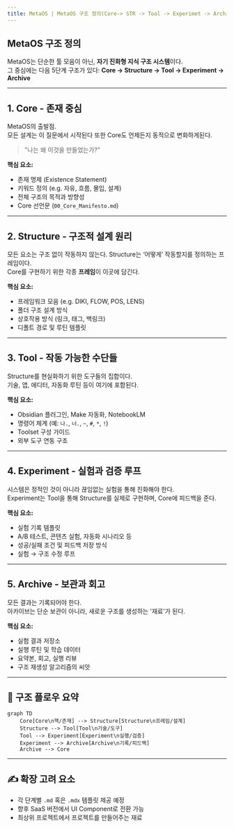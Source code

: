 ```yaml
---
title: MetaOS | MetaOS 구조 정의(Core-> STR -> Tool -> Experimet -> Archive)
---
```


## MetaOS 구조 정의

MetaOS는 단순한 툴 모음이 아닌, **자기 진화형 지식 구조 시스템**이다.  
그 중심에는 다음 5단계 구조가 있다: **Core → Structure → Tool → Experiment → Archive**

---

## 1. Core - 존재 중심

MetaOS의 출발점.  
모든 설계는 이 질문에서 시작된다
또한 Core도 언제든지 동적으로 변화하게된다.

> "나는 왜 이것을 만들었는가?"

**핵심 요소:**
- 존재 명제 (Existence Statement)
- 키워드 정의 (e.g. 자유, 흐름, 몰입, 설계)
- 전체 구조의 목적과 방향성
- Core 선언문 (`00_Core_Manifesto.md`)

---

## 2. Structure - 구조적 설계 원리

모든 요소는 구조 없이 작동하지 않는다. Structure는 ‘어떻게’ 작동할지를 정의하는 프레임이다.  
Core를 구현하기 위한 각종 **프레임**이 이곳에 담긴다.

**핵심 요소:**
- 프레임워크 모음 (e.g. DIKI, FLOW, POS, LENS)
- 폴더 구조 설계 방식
- 상호작용 방식 (링크, 태그, 백링크)
- 디폴트 경로 및 루틴 템플릿

---

## 3. Tool - 작동 가능한 수단들

Structure를 현실화하기 위한 도구들의 집합이다.  
기술, 앱, 에디터, 자동화 루틴 등이 여기에 포함된다.

**핵심 요소:**
- Obsidian 플러그인, Make 자동화, NotebookLM
- 명령어 체계 (예: `나.`, `너.`, `~`, `#`, `*`, `!`)
- Toolset 구성 가이드
- 외부 도구 연동 구조

---

## 4. Experiment - 실험과 검증 루프

시스템은 정적인 것이 아니라 끊임없는 실험을 통해 진화해야 한다.  
Experiment는 Tool을 통해 Structure를 실제로 구현하며, Core에 피드백을 준다.

**핵심 요소:**
- 실험 기록 템플릿
- A/B 테스트, 콘텐츠 실험, 자동화 시나리오 등
- 성공/실패 조건 및 피드백 저장 방식
- 실험 → 구조 수정 루프

---

## 5. Archive - 보관과 회고

모든 결과는 기록되어야 한다.  
아카이브는 단순 보관이 아니라, 새로운 구조를 생성하는 '재료'가 된다.

**핵심 요소:**
- 실험 결과 저장소
- 실행 루틴 및 학습 데이터
- 요약본, 회고, 실행 리뷰
- 구조 재생성 알고리즘의 씨앗

---

## 🧬 구조 플로우 요약

```mermaid
graph TD
    Core[Core\n핵/존재] --> Structure[Structure\n프레임/설계]
    Structure --> Tool[Tool\n기술/도구]
    Tool --> Experiment[Experiment\n실행/검증]
    Experiment --> Archive[Archive\n기록/피드백]
    Archive --> Core
```

---

## ✍️ 확장 고려 요소

- 각 단계별 `.md` 혹은 `.mdx` 템플릿 제공 예정
- 향후 SaaS 버전에서 UI Component로 전환 가능
- 최상위 프로젝트에서 프로젝트를 만들어주는 재료


